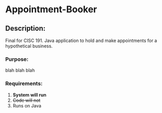 # Appointment-Booker
## Description:
Final for CISC 191. Java application to hold and make appointments for a hypothetical business.

### Purpose:
blah blah blah

### Requirements:
1. **System will run**
2. ~~Code will not~~
3. Runs on Java
